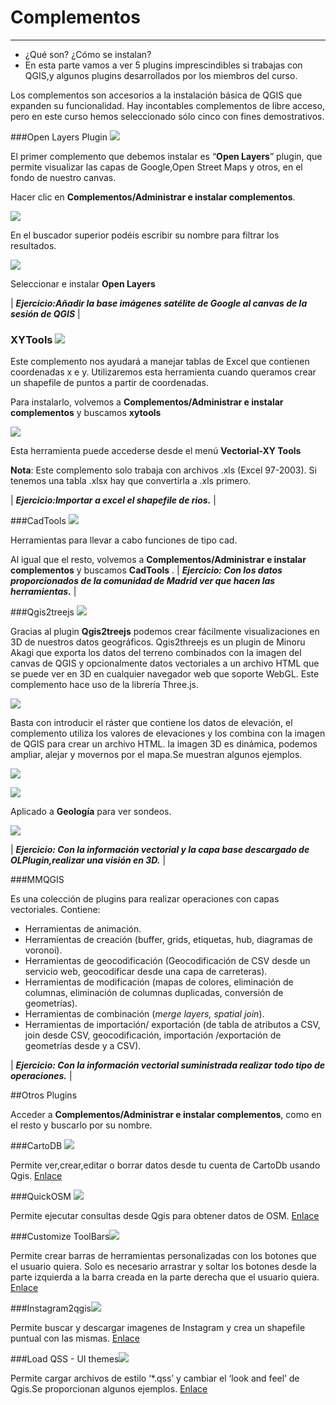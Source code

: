 
# Complementos

----------

* ¿Qué son? ¿Cómo se instalan?
* En esta parte vamos a ver 5 plugins imprescindibles si trabajas con QGIS,y algunos plugins desarrollados por los miembros del curso.

Los complementos son accesorios a la instalación básica de QGIS que expanden su funcionalidad. Hay incontables complementos de libre acceso, pero en este curso hemos seleccionado sólo cinco con fines demostrativos.

###Open Layers Plugin   ![](imgs/plugins/0.jpg?raw=true)

El primer complemento que debemos instalar es “**Open Layers**” plugin, que permite visualizar las capas de Google,Open Street Maps y otros, en el fondo de nuestro canvas.

Hacer clic en **Complementos/Administrar e instalar complementos**.

![](imgs/plugins/1.png?raw=true)

En el buscador superior podéis escribir su nombre para filtrar los resultados.

![](imgs/plugins/2.jpg?raw=true)

Seleccionar e instalar **Open Layers**

| ***Ejercicio:Añadir la base imágenes satélite de Google al canvas de la sesión de QGIS*** |

### XYTools ![](imgs/plugins/3.jpg?raw=true)

Este complemento nos ayudará a manejar tablas de Excel que contienen coordenadas x e y. Utilizaremos esta herramienta cuando queramos crear un shapefile de puntos a partir de coordenadas.

Para instalarlo, volvemos a **Complementos/Administrar e instalar complementos** y buscamos **xytools**

![](imgs/plugins/4.jpg?raw=true)

Esta herramienta puede accederse desde el menú **Vectorial-XY Tools**

**Nota**: Este complemento solo trabaja con archivos .xls (Excel 97-2003). Si tenemos una tabla .xlsx hay que convertirla a .xls primero.

| ***Ejercicio:Importar a excel el shapefile de rios.*** |

###CadTools  ![](imgs/plugins/5.jpg?raw=true)

Herramientas para llevar a cabo funciones de tipo cad.

Al igual que el resto, volvemos a **Complementos/Administrar e instalar complementos** y buscamos **CadTools** 
.
| ***Ejercicio: Con los datos proporcionados de la comunidad de Madrid ver que hacen las herramientas.*** |

###Qgis2treejs ![](imgs/plugins/6.jpg?raw=true)

Gracias al plugin **Qgis2treejs** podemos crear fácilmente visualizaciones en 3D de nuestros datos geográficos. Qgis2threejs es un plugin de Minoru Akagi que exporta los datos del terreno combinados con la imagen del canvas de QGIS y opcionalmente datos vectoriales a un archivo HTML que se puede ver en 3D en cualquier navegador web que soporte WebGL. Este complemento hace uso de la librería Three.js.

![](imgs/plugins/7.jpg?raw=true)

Basta con introducir el ráster que contiene los datos de elevación, el complemento utiliza los valores de elevaciones y los combina con la imagen de QGIS para crear un archivo HTML. la imagen 3D es dinámica, podemos ampliar, alejar y movernos por el mapa.Se muestran algunos ejemplos.

![](imgs/plugins/8.jpg?raw=true)

![](imgs/plugins/9.jpg?raw=true)

Aplicado a **Geología** para ver sondeos.

![](imgs/plugins/10.jpg?raw=true)

| ***Ejercicio: Con la información vectorial y la capa base descargado de OLPlugin,realizar una visión en 3D.*** |

###MMQGIS

Es una colección de  plugins para realizar operaciones con capas vectoriales. Contiene:

- Herramientas de animación.
- Herramientas de creación (buffer, grids, etiquetas,  hub, diagramas de voronoi).
- Herramientas de geocodificación (Geocodificación de CSV desde un servicio web, geocodificar desde una capa de carreteras).
- Herramientas de modificación (mapas de colores, eliminación de columnas, eliminación de columnas duplicadas, conversión de geometrías).
- Herramientas de combinación (*merge layers, spatial join*).
- Herramientas de  importación/ exportación (de tabla de atributos a CSV, join desde CSV, geocodificación, importación /exportación de geometrías desde y a CSV).

| ***Ejercicio: Con la información vectorial suministrada realizar todo tipo de operaciones.*** |

##Otros Plugins

Acceder a **Complementos/Administrar e instalar complementos**, como en el resto y buscarlo por su nombre.

###CartoDB  ![](imgs/plugins/11.jpg?raw=true)

Permite ver,crear,editar o borrar datos desde tu cuenta de CartoDb usando Qgis.
[Enlace](http://plugins.qgis.org/plugins/QgisCartoDB/)

###QuickOSM ![](imgs/plugins/12.jpg?raw=true)

Permite ejecutar consultas desde Qgis para obtener datos de OSM.
[Enlace](http://plugins.qgis.org/plugins/QuickOSM/)

###Customize ToolBars![](imgs/plugins/13.jpg?raw=true)

Permite crear barras de herramientas personalizadas con los botones que el usuario quiera. Solo es necesario arrastrar y soltar los botones desde la parte izquierda a la barra creada en la parte derecha que el usuario quiera.
[Enlace](http://plugins.qgis.org/plugins/CustomToolBar/)

###Instagram2qgis![](imgs/plugins/14.jpg?raw=true)

Permite buscar y descargar imagenes de Instagram y crea un shapefile puntual con las mismas.
[Enlace](http://plugins.qgis.org/plugins/instagram2qgis/)

###Load QSS - UI themes![](imgs/plugins/15.jpg?raw=true)

Permite cargar archivos de estilo ‘*.qss’ y cambiar el ‘look and feel’ de Qgis.Se proporcionan algunos ejemplos.
[Enlace](http://plugins.qgis.org/plugins/LoadQSS/)
